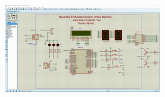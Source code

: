 <img align="center" alt="Simulation" width="800" src="https://github.com/MohamedNabil70/Mastering_Embedded_Systems_Diploma/blob/main/Unit7_MCU_Essential_Peripherals/Lesson%201%20GPIO/Section/Task_3_AMIT_Kit_LEDs/Task_3_AMIT_Kit_LEDs.gif">
